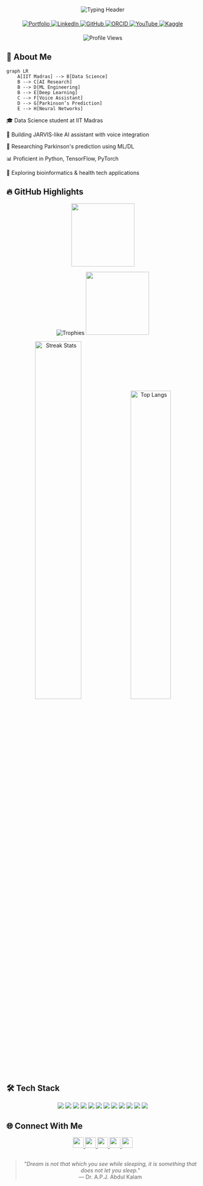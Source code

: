 <div align="center">

<!-- Modern gradient typing header -->
<img src="https://readme-typing-svg.demolab.com?font=Fira+Code&weight=600&size=32&duration=2800&pause=800&color=0EA5E9&center=true&vCenter=true&width=500&lines=Hi%2C+I'm+Shiva+Yadav;Data+Science+Student;AI+%7C+ML+%7C+DL+Enthusiast" alt="Typing Header" />

<!-- Minimalist badge links with hover effects -->
<div align="center" style="margin: 20px 0;">
  <a href="https://shivayadav.netlify.app/" target="_blank">
    <img src="https://img.shields.io/badge/Portfolio-0F172A?style=flat&logo=firefox&logoColor=38BDF8&labelColor=0F172A" alt="Portfolio" />
  </a>
  <a href="https://www.linkedin.com/in/shiva-yadav-4043912b9/" target="_blank">
    <img src="https://img.shields.io/badge/LinkedIn-0F172A?style=flat&logo=linkedin&logoColor=38BDF8&labelColor=0F172A" alt="LinkedIn" />
  </a>
  <a href="https://github.com/shiva-yadav-ds" target="_blank">
    <img src="https://img.shields.io/badge/GitHub-0F172A?style=flat&logo=github&logoColor=38BDF8&labelColor=0F172A" alt="GitHub" />
  </a>
  <a href="https://orcid.org/0009-0003-8089-3848" target="_blank">
    <img src="https://img.shields.io/badge/ORCID-0F172A?style=flat&logo=orcid&logoColor=38BDF8&labelColor=0F172A" alt="ORCID" />
  </a>
  <a href="https://www.youtube.com/@noisegaming678" target="_blank">
    <img src="https://img.shields.io/badge/YouTube-0F172A?style=flat&logo=youtube&logoColor=FF0000&labelColor=0F172A" alt="YouTube" />
  </a>
  <a href="https://www.kaggle.com/shivayadavds" target="_blank">
    <img src="https://img.shields.io/badge/Kaggle-0F172A?style=flat&logo=kaggle&logoColor=20BEFF&labelColor=0F172A" alt="Kaggle" />
  </a>
</div>

<!-- Modern view counter -->
<p align="center">
  <img src="https://komarev.com/ghpvc/?username=shiva-yadav-ds&label=Profile%20Views&color=0EA5E9&style=flat" alt="Profile Views" />
</p>

</div>

## 🚀 About Me

```mermaid
graph LR
    A[IIT Madras] --> B[Data Science]
    B --> C[AI Research]
    B --> D[ML Engineering]
    B --> E[Deep Learning]
    C --> F[Voice Assistant]
    D --> G[Parkinson’s Prediction]
    E --> H[Neural Networks]
```

🎓 Data Science student at IIT Madras

🤖 Building JARVIS-like AI assistant with voice integration

🧠 Researching Parkinson's prediction using ML/DL

📊 Proficient in Python, TensorFlow, PyTorch

🧬 Exploring bioinformatics & health tech applications


## 🔥 GitHub Highlights

<div align="center">
<img src="https://github-readme-stats.vercel.app/api?username=shiva-yadav-ds&show_icons=true&theme=vision-friendly-dark&hide_border=true&include_all_commits=true" height="165">

<img src="https://github-profile-trophy.vercel.app/?username=shiva-yadav-ds&theme=nord&no-frame=true&row=2&column=4&margin-w=15" alt="Trophies">  <img src="https://github-readme-stats.vercel.app/api?username=shiva-yadav-ds&show_icons=true&theme=vision-friendly-dark&hide_border=true&include_all_commits=true" height="165">
</div><div align="center"> <img src="https://github-readme-streak-stats.herokuapp.com/?user=shiva-yadav-ds&theme=blueberry&hide_border=true&fire=0EA5E9" alt="Streak Stats" width="49%"/> <img src="https://github-readme-stats.vercel.app/api/top-langs/?username=shiva-yadav-ds&layout=compact&theme=blueberry&hide_border=true" alt="Top Langs" width="45.5%"/> </div>


## 🛠️ Tech Stack

<div align="center">

  <!-- Data Science Tools -->
  <img src="https://img.shields.io/badge/-Python-0F172A?logo=python&logoColor=38BDF8" />
  <img src="https://img.shields.io/badge/-TensorFlow-0F172A?logo=tensorflow&logoColor=FF6F00" />
  <img src="https://img.shields.io/badge/-PyTorch-0F172A?logo=pytorch&logoColor=EE4C2C" />
  <img src="https://img.shields.io/badge/-Scikit_Learn-0F172A?logo=scikitlearn&logoColor=F7931E" />

  <!-- Development Tools -->
  <img src="https://img.shields.io/badge/-React-0F172A?logo=react&logoColor=61DAFB" />
  <img src="https://img.shields.io/badge/-Node.js-0F172A?logo=nodedotjs&logoColor=83CD29" />
  <img src="https://img.shields.io/badge/-MongoDB-0F172A?logo=mongodb&logoColor=47A248" />
  <img src="https://img.shields.io/badge/-MySQL-0F172A?logo=mysql&logoColor=4479A1" />

  <!-- Other Tools -->
  <img src="https://img.shields.io/badge/-Git-0F172A?logo=git&logoColor=F05032" />
  <img src="https://img.shields.io/badge/-Docker-0F172A?logo=docker&logoColor=2496ED" />
  <img src="https://img.shields.io/badge/-Linux-0F172A?logo=linux&logoColor=FCC624" />
  <img src="https://img.shields.io/badge/-Jupyter-0F172A?logo=jupyter&logoColor=F37626" />

</div>

## 🌐 Connect With Me

<p align="center"> <a href="mailto:yaduvanshishubha678@gmail.com"> <img src="https://img.shields.io/badge/Email-0F172A?style=flat&logo=gmail&logoColor=38BDF8&labelColor=0F172A" height="28"/> </a> <a href="https://shivayadav.netlify.app/"> <img src="https://img.shields.io/badge/Portfolio-0F172A?style=flat&logo=firefox&logoColor=38BDF8&labelColor=0F172A" height="28"/> </a> <a href="https://www.linkedin.com/in/shiva-yadav-4043912b9/"> <img src="https://img.shields.io/badge/LinkedIn-0F172A?style=flat&logo=linkedin&logoColor=38BDF8&labelColor=0F172A" height="28"/> </a> <a href="https://www.youtube.com/@noisegaming678"> <img src="https://img.shields.io/badge/YouTube-0F172A?style=flat&logo=youtube&logoColor=FF0000&labelColor=0F172A" height="28"/> </a> <a href="https://www.kaggle.com/shivayadavds"> <img src="https://img.shields.io/badge/Kaggle-0F172A?style=flat&logo=kaggle&logoColor=20BEFF&labelColor=0F172A" height="28"/> </a> </p>

<!-- Inspirational Indian Quote -->
<div align="center" style="margin-top:30px">
  <blockquote>
    <em>"Dream is not that which you see while sleeping, it is something that does not let you sleep."</em><br>
    — Dr. A.P.J. Abdul Kalam
  </blockquote>
</div>
